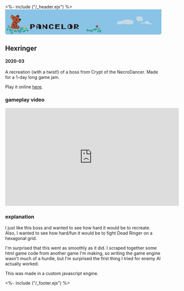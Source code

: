 <!DOCTYPE html>
<html>
<head>
<%- include ("/_header.ejs") %>
</head>
<body>
<div class="wrapper">
<div class="header">
  <a href="/index#hexringer"><img class="header-banner" src="/assets/banner.png"></a>
</div>
<section class="main-content">
<h1 class="post-title">Hexringer</h1>
<h4 class="post-meta">2020-03</h4>

A recreation (with a twist!) of a boss from Crypt of the NecroDancer. Made for a 1-day long game jam.

Play it online <a href="https://pancelor.itch.io/hexringer">here</a>.

### gameplay video

<iframe width="560" height="315" src="https://www.youtube-nocookie.com/embed/nd7OK5OZI4o?rel=0" frameborder="0" allow="accelerometer; autoplay; clipboard-write; encrypted-media; gyroscope; picture-in-picture" allowfullscreen></iframe>

### explanation

I just like this boss and wanted to see how hard it would be to recreate. Also, I wanted to see how hard/fun it would be to fight Dead Ringer on a hexagonal grid.

I'm surprised that this went as smoothly as it did. I scraped together some html game code from another game I'm making, so writing the game engine wasn't much of a hurdle, but I'm surprised the first thing I tried for enemy AI actually worked.

This was made in a custom javascript engine.

</section>
<%- include ("/_footer.ejs") %>
</body>
</html>
